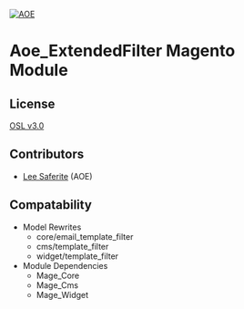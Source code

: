 [![AOE](http://www.aoe.com/typo3conf/ext/aoe_template/i/aoe-logo.png)](http://www.aoe.com)

# Aoe_ExtendedFilter Magento Module

## License
[OSL v3.0](http://opensource.org/licenses/OSL-3.0)

## Contributors
* [Lee Saferite](https://github.com/LeeSaferite) (AOE)

## Compatability
* Model Rewrites
    * core/email_template_filter
    * cms/template_filter
    * widget/template_filter
* Module Dependencies
    * Mage_Core
    * Mage_Cms
    * Mage_Widget
